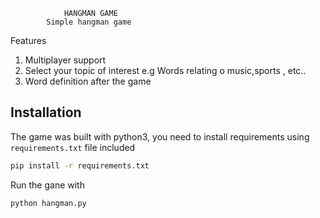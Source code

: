 

                HANGMAN GAME
            Simple hangman game

Features
1. Multiplayer support
2. Select your topic of interest e.g Words relating o music,sports , etc..
3. Word definition after the game

## Installation
The game was built with python3, you need to install  requirements using `requirements.txt` file included

```bash
pip install -r requirements.txt
```

Run the gane with 

```bash
python hangman.py
```
